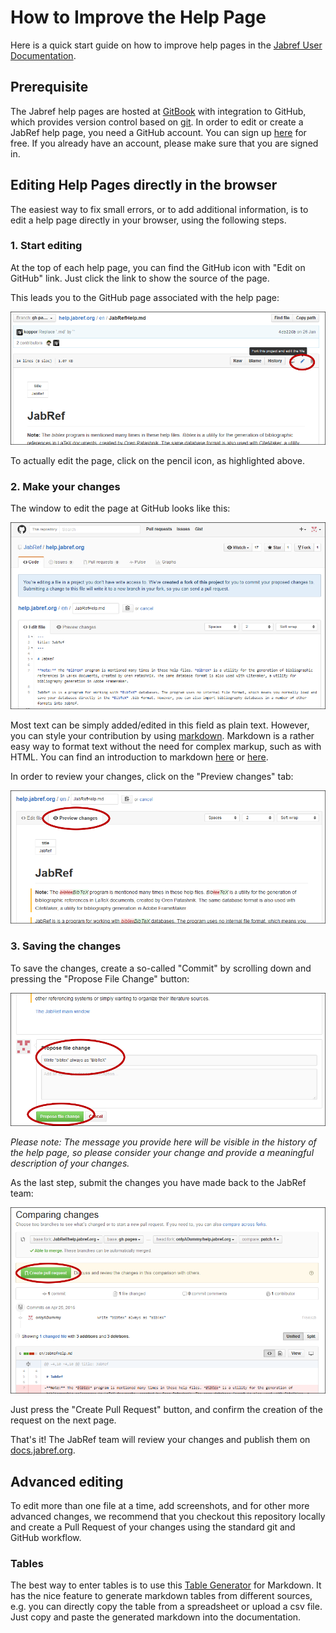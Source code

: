 # How to Improve the Help Page

Here is a quick start guide on how to improve help pages in the [Jabref User Documentation](https://docs.jabref.org/).

## Prerequisite

The Jabref help pages are hosted at [GitBook](https://www.gitbook.com/) with integration to GitHub, which provides version control based on [git](https://git-scm.com/). In order to edit or create a JabRef help page, you need a GitHub account. You can sign up [here](https://github.com/join) for free. If you already have an account, please make sure that you are signed in.

## Editing Help Pages directly in the browser

The easiest way to fix small errors, or to add additional information, is to edit a help page directly in your browser, using the following steps.

### 1. Start editing

At the top of each help page, you can find the GitHub icon with "Edit on GitHub" link. Just click the link to show the source of the page.

This leads you to the GitHub page associated with the help page:

![Click on the pencil icon](../.gitbook/assets/screenshot-edit-pencil%20%281%29.png)

To actually edit the page, click on the pencil icon, as highlighted above.

### 2. Make your changes

The window to edit the page at GitHub looks like this:

![Edit view at GitHub](../.gitbook/assets/screenshot-edit-page%20%281%29.png)

Most text can be simply added/edited in this field as plain text. However, you can style your contribution by using [markdown](https://daringfireball.net/projects/markdown/). Markdown is a rather easy way to format text without the need for complex markup, such as with HTML. You can find an introduction to markdown [here](https://daringfireball.net/projects/markdown/) or [here](https://guides.github.com/features/mastering-markdown/).

In order to review your changes, click on the "Preview changes" tab:

![Edit view at GitHub](../.gitbook/assets/screenshot-edit-preview%20%281%29.png)

### 3. Saving the changes

To save the changes, create a so-called "Commit" by scrolling down and pressing the "Propose File Change" button:

![Save changes](../.gitbook/assets/screenshot-edit-commit%20%281%29.png)

_Please note: The message you provide here will be visible in the history of the help page, so please consider your change and provide a meaningful description of your changes._

As the last step, submit the changes you have made back to the JabRef team:

![Create Pull Request](../.gitbook/assets/screenshot-edit-pullrequest%20%281%29.png)

Just press the "Create Pull Request" button, and confirm the creation of the request on the next page.

That's it! The JabRef team will review your changes and publish them on [docs.jabref.org](https://docs.jabref.org).

## Advanced editing

To edit more than one file at a time, add screenshots, and for other more advanced changes, we recommend that you checkout this repository locally and create a Pull Request of your changes using the standard git and GitHub workflow.

### Tables

The best way to enter tables is to use this [Table Generator](http://www.tablesgenerator.com/markdown_tables) for Markdown. It has the nice feature to generate markdown tables from different sources, e.g. you can directly copy the table from a spreadsheet or upload a csv file. Just copy and paste the generated markdown into the documentation.

